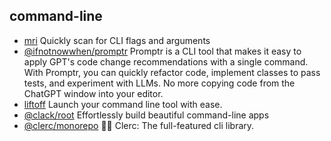 ## command-line

- [mri](https://github.com/lukeed/mri) Quickly scan for CLI flags and arguments
- [@ifnotnowwhen/promptr](https://github.com/ferrislucas/promptr) Promptr is a CLI tool that makes it easy to apply GPT's code change recommendations with a single command. With Promptr, you can quickly refactor code, implement classes to pass tests, and experiment with LLMs. No more copying code from the ChatGPT window into your editor.
- [liftoff](https://github.com/gulpjs/liftoff) Launch your command line tool with ease.
- [@clack/root](https://github.com/natemoo-re/clack) Effortlessly build beautiful command-line apps
- [@clerc/monorepo](https://github.com/clercjs/clerc) 🖖🏻 Clerc: The full-featured cli library.